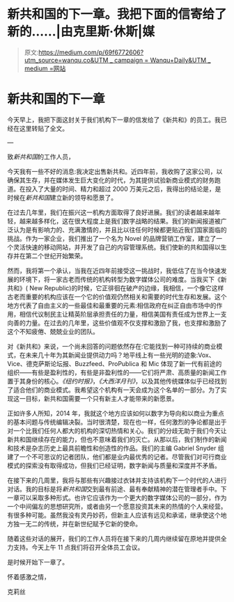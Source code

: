 # 新共和国的下一章。我把下面的信寄给了新的……|由克里斯·休斯|媒

> 原文:[https://medium.com/p/69f6772606?utm_source=wanqu.co&UTM _ campaign = Wanqu+Daily&UTM _ medium =网站](https://medium.com/p/69f6772606?utm_source=wanqu.co&utm_campaign=Wanqu+Daily&utm_medium=website)

# 新共和国的下一章

今天早上，我把下面这封关于我们机构下一章的信发给了《新共和》的员工。我已经在这里转贴了全文。

—

致*新共和国*的工作人员，

今天我有一些不好的消息:我决定出售新共和。近四年前，我收购了这家公司，以确保其生存，并在媒体发生巨大变化的时代，为其提供试验新商业模式的财务跑道。在投入了大量的时间、精力和超过 2000 万美元之后，我得出的结论是，是时候在*新共和国*建立新的领导和愿景了。

在过去几年里，我们在振兴这一机构方面取得了良好进展。我们的读者越来越年轻，越来越多样化，这在很大程度上是我们数字战略的结果。我们的新闻报道被广泛认为是有影响力的、充满激情的，并且比以往任何时候都更贴近我们国家面临的挑战。作为一家企业，我们推出了一个名为 Novel 的品牌营销工作室，建立了一个灵活快速的移动网站，并开发了自己的内容管理系统。我们使新的共和国得以生存并在第二个世纪开始繁荣。

然而，我将第一个承认，当我在近四年前接受这一挑战时，我低估了在当今快速发展的环境下，将一家古老而传统的机构转型为数字媒体公司的难度。当我买下《新共和》( New Republic)的时候，它正徘徊在破产的边缘，我相信，一个像它这样古老而重要的机构应该在一个它的价值观仍然相关和需要的时代生存和发展。这个地方代表了自由主义的一些最佳和最重要的元素:相信政府在纠正自由市场中的作用，相信代议制民主让精英阶层承担责任的力量，相信美国有责任成为世界上一支向善的力量。在过去的几年里，这些价值观不仅支撑和激励了我，也支撑和激励了这个不知疲倦、兢兢业业的团队。

对《新共和》来说，一个尚未回答的问题依然存在:它能找到一种可持续的商业模式，在未来几十年为其新闻业提供动力吗？地平线上有一些光明的迹象:Vox、Vice、德克萨斯论坛报、Buzzfeed、ProPublica 和 Mic 体现了新一代有前途的组织——有些是盈利性的，有些是非盈利性的——它们将严肃、高质量的新闻工作置于其身份的核心。*《纽约时报》*，*《大西洋月刊》*，以及其他传统媒体似乎已经找到了适合他们的商业模式。我希望这个机构有一天会成为这个名单的一部分。为了实现这一目标，新共和国需要一个只有新主人才能带来的新愿景。

正如许多人所知，2014 年，我就这个地方应该如何以数字为导向和以商业为重点的基本问题与传统编辑决裂。当时很清楚，现在也一样，任何激烈的争论都是出于对一个比我们任何人都大的机构的深切热情和关心。我们的分歧无助于我们今天让新共和国继续存在的能力，但也不意味着我们的灭亡。从那以后，我们制作的新闻和技术是杂志历史上最具前瞻性和创造性的作品。我们的主编 Gabriel Snyder 组建了一个不可思议的记者团队，他们都是业内最优秀的记者。尽管我们对可行商业模式的探索没有取得成功，但我们已经证明，数字新闻与质量和深度并不矛盾。

在接下来的几周里，我将与那些有兴趣接过衣钵并支持该机构下一个时代的人进行对话。我的目标是将*新共和国*交到最有前途、最有奉献精神的潜在管理者手中。下一章可以采取多种形式。也许它应该作为一个更大的数字媒体公司的一部分，作为一个中间偏左的思想研究所，或者由另一个愿意投资其未来的热情的个人来经营。有很多种可能。虽然我没有灵丹妙药，但新主人应该有远见和承诺，继承使这个地方独一无二的传统，并在新世纪赋予它新的使命。

随着这些对话的展开，我们的工作人员将在接下来的几周内继续留在原地并提供全力支持。今天上午 11 点我们将召开全体员工会议。

是时候开始下一章了。

怀着感激之情，

克莉丝